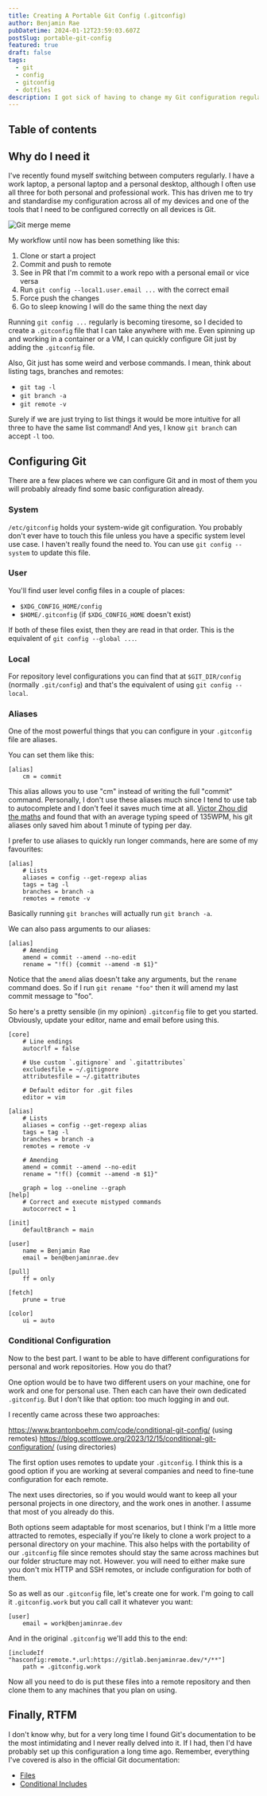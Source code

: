 ```yaml
---
title: Creating A Portable Git Config (.gitconfig)
author: Benjamin Rae
pubDatetime: 2024-01-12T23:59:03.607Z
postSlug: portable-git-config
featured: true
draft: false
tags:
  - git
  - config
  - gitconfig
  - dotfiles
description: I got sick of having to change my Git configuration regularly for different machines, depending if I was working on a personal or a professional project, so I decided to sit down and create a portable Git config file.
---
```


## Table of contents

## Why do I need it

I've recently found myself switching between computers regularly. I have a work laptop, a personal laptop and a personal desktop, although I often use all three for both personal and professional work. This has driven me to try and standardise my configuration across all of my devices and one of the tools that I need to be configured correctly on all devices is Git.

![Git merge meme](https://i.giphy.com/cFkiFMDg3iFoI.webp)

My workflow until now has been something like this:
1. Clone or start a project
2. Commit and push to remote
3. See in PR that I'm commit to a work repo with a personal email or vice versa
4. Run `git config --local1.user.email ...` with the correct email
5. Force push the changes 
6. Go to sleep knowing I will do the same thing the next day 

Running `git config ...` regularly is becoming tiresome, so I decided to create a `.gitconfig` file that I can take anywhere with me. Even spinning up and working in a container or a VM, I can quickly configure Git just by adding the `.gitconfig` file.

Also, Git just has some weird and verbose commands. I mean, think about listing tags, branches and remotes:
- `git tag -l`
- `git branch -a`
- `git remote -v`

Surely if we are just trying to list things it would be more intuitive for all three to have the same list command! And yes, I know `git branch` can accept `-l` too.

## Configuring Git

There are a few places where we can configure Git and in most of them you will probably already find some basic configuration already.

### System

`/etc/gitconfig` holds your system-wide git configuration. You probably don't ever have to touch this file unless you have a specific system level use case. I haven't really found the need to. You can use `git config --system` to update this file.

### User

You'll find user level config files in a couple of places: 
-  `$XDG_CONFIG_HOME/config`
- `$HOME/.gitconfig` (if `$XDG_CONFIG_HOME` doesn't exist)

If both of these files exist, then they are read in that order. This is the equivalent of `git config --global ...`.

### Local

For repository level configurations you can find that at `$GIT_DIR/config` (normally `.git/config`) and that's the equivalent of using `git config --local`.

### Aliases

One of the most powerful things that you can configure in your `.gitconfig` file are aliases.

You can set them like this: 

```gitconfig
[alias]
	cm = commit
```

This alias allows you to use "cm" instead of writing the full "commit" command. Personally, I don't use these aliases much since I tend to use tab to autocomplete and I don't feel it saves much time at all. [Victor Zhou did the maths](https://victorzhou.com/blog/git-aliases/#some-quick-maths) and found that with an average typing speed of 135WPM, his git aliases only saved him about 1 minute of typing per day.

I prefer to use aliases to quickly run longer commands, here are some of my favourites:

```gitconfig
[alias]
	# Lists
	aliases = config --get-regexp alias
	tags = tag -l
	branches = branch -a
	remotes = remote -v 
```

Basically running `git branches` will actually run `git branch -a`. 

We can also pass arguments to our aliases:
```gitconfig
[alias]
	# Amending
	amend = commit --amend --no-edit
	rename = "!f() {commit --amend -m $1}"
```

Notice that the `amend` alias doesn't take any arguments, but the `rename` command does. So if I run `git rename "foo"` then it will amend my last commit message to "foo".

So here's a pretty sensible (in my opinion) `.gitconfig` file to get you started. Obviously, update your editor, name and email before using this.

```gitconfig
[core]
	# Line endings
	autocrlf = false
	
	# Use custom `.gitignore` and `.gitattributes`
	excludesfile = ~/.gitignore
	attributesfile = ~/.gitattributes

	# Default editor for .git files
	editor = vim

[alias]
	# Lists
	aliases = config --get-regexp alias
	tags = tag -l
	branches = branch -a
	remotes = remote -v 

	# Amending
	amend = commit --amend --no-edit
	rename = "!f() {commit --amend -m $1}"
	
	graph = log --oneline --graph
[help]
	# Correct and execute mistyped commands
	autocorrect = 1

[init]
	defaultBranch = main

[user]
	name = Benjamin Rae
	email = ben@benjaminrae.dev

[pull]
	ff = only

[fetch]
	prune = true

[color]
	ui = auto
```

### Conditional Configuration

Now to the best part. I want to be able to have different configurations for personal and work repositories. How you do that? 

One option would be to have two different users on your machine, one for work and one for personal use. Then each can have their own dedicated `.gitconfig`. But I don't like that option: too much logging in and out. 

I recently came across these two approaches:

https://www.brantonboehm.com/code/conditional-git-config/ (using remotes)
https://blog.scottlowe.org/2023/12/15/conditional-git-configuration/ (using directories)

The first option uses remotes to update your `.gitconfig`. I think this is a good option if you are working at several companies and need to fine-tune configuration for each remote.

The next uses directories, so if you would would want to keep all your personal projects in one directory, and the work ones in another. I assume that most of you already do this.

Both options seem adaptable for most scenarios, but I think I'm a little more attracted to remotes, especially if you're likely to clone a work project to a personal directory on your machine. This also helps with the portability of our `.gitconfig` file since remotes should stay the same across machines but our folder structure may not. However. you will need to either make sure you don't mix HTTP and SSH remotes, or include configuration for both of them.

So as well as our `.gitconfig` file, let's create one for work. I'm going to call it `.gitconfig.work` but you call call it whatever you want: 
```
[user]
	email = work@benjaminrae.dev
```
And in the original `.gitconfig` we'll add this to the end:

```
[includeIf "hasconfig:remote.*.url:https://gitlab.benjaminrae.dev/*/**"]
	path = .gitconfig.work 
```

Now all you need to do is put these files into a remote repository and then clone them to any machines that you plan on using. 

## Finally, RTFM

I don't know why, but for a very long time I found Git's documentation to be the most intimidating and I never really delved into it. If I had, then I'd have probably set up this configuration a long time ago. Remember, everything I've covered is also in the official Git documentation:
- [Files](https://git-scm.com/docs/git-config#FILES)
- [Conditional Includes](https://git-scm.com/docs/git-config#_conditional_includes)
